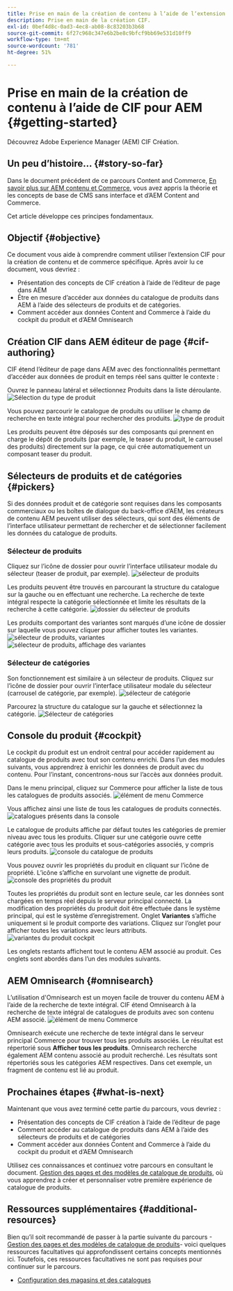 ```yaml
---
title: Prise en main de la création de contenu à lʼaide de lʼextension CIF
description: Prise en main de la création CIF.
exl-id: 0bef4d8c-0ad3-4ec8-ab08-8c83203b3b68
source-git-commit: 6f27c968c347e6b2be8c9bfcf9bb69e531d10ff9
workflow-type: tm+mt
source-wordcount: '781'
ht-degree: 51%

---
```


# Prise en main de la création de contenu à lʼaide de CIF pour AEM {#getting-started}

Découvrez Adobe Experience Manager (AEM) CIF Création.

## Un peu d’histoire… {#story-so-far}

Dans le document précédent de ce parcours Content and Commerce, [En savoir plus sur AEM contenu et Commerce](/help/commerce-cloud/introduction.md), vous avez appris la théorie et les concepts de base de CMS sans interface et d’AEM Content and Commerce.

Cet article développe ces principes fondamentaux.

## Objectif {#objective}

Ce document vous aide à comprendre comment utiliser lʼextension CIF pour la création de contenu et de commerce spécifique. Après avoir lu ce document, vous devriez :

* Présentation des concepts de CIF création à l’aide de l’éditeur de page dans AEM
* Être en mesure dʼaccéder aux données du catalogue de produits dans AEM à l’aide des sélecteurs de produits et de catégories.
* Comment accéder aux données Content and Commerce à l’aide du cockpit du produit et d’AEM Omnisearch

## Création CIF dans AEM éditeur de page {#cif-authoring}

CIF étend l’éditeur de page dans AEM avec des fonctionnalités permettant d’accéder aux données de produit en temps réel sans quitter le contexte :

Ouvrez le panneau latéral et sélectionnez Produits dans la liste déroulante.
![Sélection du type de produit](assets/asset-finder-overview.png)

Vous pouvez parcourir le catalogue de produits ou utiliser le champ de recherche en texte intégral pour rechercher des produits.
![type de produit](assets/asset-finder-search.png)

Les produits peuvent être déposés sur des composants qui prennent en charge le dépôt de produits (par exemple, le teaser du produit, le carrousel des produits) directement sur la page, ce qui crée automatiquement un composant teaser du produit.

## Sélecteurs de produits et de catégories {#pickers}

Si des données produit et de catégorie sont requises dans les composants commerciaux ou les boîtes de dialogue du back-office dʼAEM, les créateurs de contenu AEM peuvent utiliser des sélecteurs, qui sont des éléments de l’interface utilisateur permettant de rechercher et de sélectionner facilement les données du catalogue de produits.

### Sélecteur de produits

Cliquez sur l’icône de dossier pour ouvrir l’interface utilisateur modale du sélecteur (teaser de produit, par exemple).
![sélecteur de produits](assets/product-picker-open.png)

Les produits peuvent être trouvés en parcourant la structure du catalogue sur la gauche ou en effectuant une recherche. La recherche de texte intégral respecte la catégorie sélectionnée et limite les résultats de la recherche à cette catégorie.
![dossier du sélecteur de produits](assets/product-picker-folders.png)

Les produits comportant des variantes sont marqués dʼune icône de dossier sur laquelle vous pouvez cliquer pour afficher toutes les variantes.
![sélecteur de produits, variantes](assets/product-picker-variants.png)
![sélecteur de produits, affichage des variantes](assets/product-picker-variants-open.png)

### Sélecteur de catégories

Son fonctionnement est similaire à un sélecteur de produits. Cliquez sur l’icône de dossier pour ouvrir l’interface utilisateur modale du sélecteur (carrousel de catégorie, par exemple).
![sélecteur de catégorie](assets/category-picker-open.png)

Parcourez la structure du catalogue sur la gauche et sélectionnez la catégorie.
![Sélecteur de catégories](assets/category-picker-folders.png)

## Console du produit {#cockpit}

Le cockpit du produit est un endroit central pour accéder rapidement au catalogue de produits avec tout son contenu enrichi. Dans l’un des modules suivants, vous apprendrez à enrichir les données de produit avec du contenu. Pour l’instant, concentrons-nous sur l’accès aux données produit.

Dans le menu principal, cliquez sur Commerce pour afficher la liste de tous les catalogues de produits associés.
![élément de menu Commerce](assets/commerce-menu-item.png)

Vous affichez ainsi une liste de tous les catalogues de produits connectés.
![catalogues présents dans la console](assets/cockpit-Integrated-catalogs.png)

Le catalogue de produits affiche par défaut toutes les catégories de premier niveau avec tous les produits. Cliquer sur une catégorie ouvre cette catégorie avec tous les produits et sous-catégories associés, y compris leurs produits.
![console du catalogue de produits](assets/cockpit-product-catalog.png)

Vous pouvez ouvrir les propriétés du produit en cliquant sur l’icône de propriété. L’icône s’affiche en survolant une vignette de produit.
![console des propriétés du produit](assets/cockpit-properties.png)

Toutes les propriétés du produit sont en lecture seule, car les données sont chargées en temps réel depuis le serveur principal connecté. La modification des propriétés du produit doit être effectuée dans le système principal, qui est le système d’enregistrement. Onglet **Variantes** s’affiche uniquement si le produit comporte des variations. Cliquez sur l’onglet pour afficher toutes les variations avec leurs attributs.
![variantes du produit cockpit](assets/cockpit-properties-variants.png)

Les onglets restants affichent tout le contenu AEM associé au produit. Ces onglets sont abordés dans l’un des modules suivants.

## AEM Omnisearch {#omnisearch}

L’utilisation d&#39;Omnisearch est un moyen facile de trouver du contenu AEM à l’aide de la recherche de texte intégral. CIF étend Omnisearch à la recherche de texte intégral de catalogues de produits avec son contenu AEM associé.
![élément de menu Commerce](assets/omnisearch.png)

Omnisearch exécute une recherche de texte intégral dans le serveur principal Commerce pour trouver tous les produits associés. Le résultat est répertorié sous **Afficher tous les produits**. Omnisearch recherche également AEM contenu associé au produit recherché. Les résultats sont répertoriés sous les catégories AEM respectives. Dans cet exemple, un fragment de contenu est lié au produit.

## Prochaines étapes {#what-is-next}

Maintenant que vous avez terminé cette partie du parcours, vous devriez :

* Présentation des concepts de CIF création à l’aide de l’éditeur de page
* Comment accéder au catalogue de produits dans AEM à l’aide des sélecteurs de produits et de catégories
* Comment accéder aux données Content and Commerce à l’aide du cockpit du produit et d’AEM Omnisearch

Utilisez ces connaissances et continuez votre parcours en consultant le document. [Gestion des pages et des modèles de catalogue de produits](catalog-templates.md), où vous apprendrez à créer et personnaliser votre première expérience de catalogue de produits.

## Ressources supplémentaires {#additional-resources}

Bien qu’il soit recommandé de passer à la partie suivante du parcours -[Gestion des pages et des modèles de catalogue de produits](catalog-templates.md)- voici quelques ressources facultatives qui approfondissent certains concepts mentionnés ici. Toutefois, ces ressources facultatives ne sont pas requises pour continuer sur le parcours.

* [Configuration des magasins et des catalogues](/help/commerce-cloud/getting-started.md#catalog)
